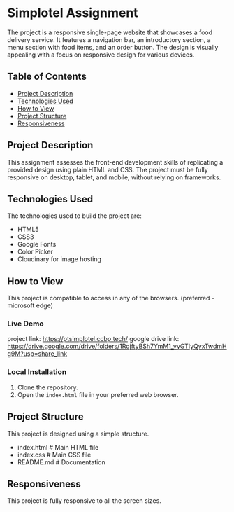 # Simplotel Assignment

The project is a responsive single-page website that showcases a food delivery service. It features a navigation bar, an introductory section, a menu section with food items, and an order button. The design is visually appealing with a focus on responsive design for various devices.

## Table of Contents

- [Project Description](#project-description)
- [Technologies Used](#technologies-used)
- [How to View](#how-to-view)
- [Project Structure](#project-structure)
- [Responsiveness](#responsiveness)

## Project Description

This assignment assesses the front-end development skills of replicating a provided design using plain HTML and CSS. The project must be fully responsive on desktop, tablet, and mobile, without relying on frameworks.
## Technologies Used

The technologies used to build the project are:

- HTML5
- CSS3
- Google Fonts
- Color Picker
- Cloudinary for image hosting

## How to View

This project is compatible to access in any of the browsers. (preferred - microsoft edge)

### Live Demo

project link: https://ptsimplotel.ccbp.tech/
google drive link: https://drive.google.com/drive/folders/1RojftyBSh7YmM1_vyGTIyQyxTwdmHg9M?usp=share_link

### Local Installation

1. Clone the repository.
2. Open the `index.html` file in your preferred web browser.

## Project Structure

This project is designed using a simple structure.

- index.html # Main HTML file
- index.css # Main CSS file
- README.md # Documentation

## Responsiveness

This project is fully responsive to all the screen sizes.
